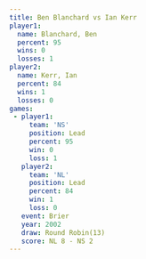 ```yaml
---
title: Ben Blanchard vs Ian Kerr
player1:              
  name: Blanchard, Ben
  percent: 95         
  wins: 0             
  losses: 1           
player2:              
  name: Kerr, Ian     
  percent: 84         
  wins: 1             
  losses: 0           
games:
 - player1:        
     team: 'NS'    
     position: Lead
     percent: 95   
     win: 0        
     loss: 1       
   player2:        
     team: 'NL'    
     position: Lead
     percent: 84   
     win: 1        
     loss: 0       
   event: Brier         
   year: 2002           
   draw: Round Robin(13)
   score: NL 8 - NS 2   
---
```

